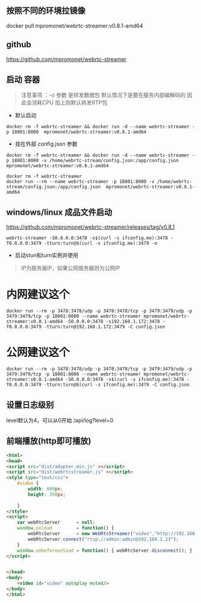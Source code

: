 
## 按照不同的环境拉镜像

docker pull mpromonet/webrtc-streamer:v0.8.1-amd64


## github

https://github.com/mpromonet/webrtc-streamer

## 启动 容器

> 注意事项 ：-o 参数 是转发数据包 默认情况下是要在服务内部编解码的 因此会消耗CPU 加上则默认转发RTP包

- 默认启动

```shell
docker rm -f webrtc-streamer && docker run -d --name webrtc-streamer -p 18001:8000  mpromonet/webrtc-streamer:v0.8.1-amd64
```
- 挂在外部 config.json 参数
```shell
docker rm -f webrtc-streamer && docker run -d --name webrtc-streamer -p 18001:8000 -v /home/webrtc-stream/config.json:/app/config.json  mpromonet/webrtc-streamer:v0.8.1-amd64

docker rm -f webrtc-streamer 
docker run --rm --name webrtc-streamer -p 18001:8000 -v /home/webrtc-stream/config.json:/app/config.json  mpromonet/webrtc-streamer:v0.8.1-amd64
```
## windows/linux 成品文件启动

https://github.com/mpromonet/webrtc-streamer/releases/tag/v0.8.1
```shell
webrtc-streamer -S0.0.0.0:3478 -s$(curl -s ifconfig.me):3478 -T0.0.0.0:3479 -tturn:turn@$(curl -s ifconfig.me):3479 -o
```


- 启动stun和turn实例并使用

> IP为服务器IP，如果公网服务器则为公网IP 


# 内网建议这个
```shell
docker run --rm -p 3478:3478/udp -p 3478:3478/tcp -p 3479:3479/udp -p 3479:3479/tcp -p 18001:8000 --name webrtc-streamer mpromonet/webrtc-streamer:v0.8.1-amd64 -S0.0.0.0:3478 -s192.168.1.172:3478 -T0.0.0.0:3479 -tturn:turn@192.168.1.172:3479 -C config.json
```
# 公网建议这个

```shell
docker run --rm -p 3478:3478/udp -p 3478:3478/tcp -p 3479:3479/udp -p 3479:3479/tcp -p 18001:8000 --name webrtc-streamer mpromonet/webrtc-streamer:v0.8.1-amd64 -S0.0.0.0:3478 -s$(curl -s ifconfig.me):3478 -T0.0.0.0:3479 -tturn:turn@$(curl -s ifconfig.me):3479 -C config.json
```

## 设置日志级别

level默认为4，可以从0开始
/api/log?level=0



##  前端播放(http即可播放)

```html
<html>
<head>
<script src="dist/adapter.min.js" ></script>
<script src="dist/webrtcstreamer.js" ></script>
<style type="text/css">
	#video {
		width: 600px;
		height: 350px;
		
	}
</style>
<script>        
	var webRtcServer      = null;
	window.onload         = function() { 
		webRtcServer      = new WebRtcStreamer("video","http://192.168.1.xx:17003/");
		webRtcServer.connect("rtsp://admin:admin@192.168.1.23");
	}
	window.onbeforeunload = function() { webRtcServer.disconnect(); }
</script>


</head>
<body> 
	<video id="video" autoplay muted/>
</body>
</html>
```
